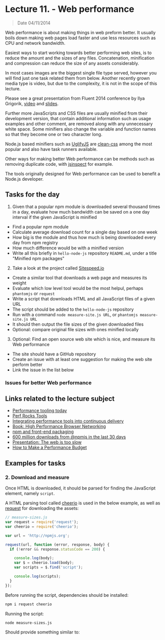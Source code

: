 # Lecture 11. - Web performance

> Date 04/11/2014

Web performance is about making things in web preform better. It usually boils down making web pages load faster and
use less resources such as CPU and network bandwidth.

Easiest ways to start working towards better performing web sites, is to reduce the amount and the sizes
of any files. Concatenation, minification and compression can reduce the size of any assets considerably.

In most cases images are the biggest single file type served, however you will find just one task related them
from below. Another recently grown media type is video, but due to the complexity, it is not in the scope of this
lecture.

Please see a great presentation from Fluent 2014 conference by Ilya Grigorik,
[video](https://www.youtube.com/watch?v=7ubJzEi3HuA "Fluent 2014: Ilya Grigorik, Speed, Performance, and Human Perception")
and
[slides](https://docs.google.com/presentation/d/1taHkLOQ2vlTyiXPdUkc8jpc4sxOSSouGn2T6Ia9OHx4/present#slide=id.p19 "Speed, Performance, and Human Perception").

Further more JavaScripts and CSS files are usually minified from their development version, that contain additional
information such as usage examples and other comment, are removed along with any unnecessary white space.
Some minifiers also change the variable and function names so that they become one or two character long.

Node.js based minifiers such as [UglifyJS][] are [clean-css][] among the most popular and also have task runners
available.

Other ways for making better Web performance can be methods such as removing duplicate code, with [jsinspect][]
for example.

The tools originally designed for Web performance can be used to benefit a Node.js developer.


## Tasks for the day

1. Given that a popular npm module is downloaded several thousand times in a day, evaluate how much bandwidth
  can be saved on a one day interval if the given JavaScript is minified
  - Find a popular npm module
  - Calculate average download count for a single day based on one week
  - How big is the module and thus how much is being downloaded every day from npm registry
  - How much difference would be with a minified version
  - Write all this briefly in `hello-node-js` repository `README.md`, under a title "Minified npm packages"
2. Take a look at the project called [Sitespeed.io][]
  - Create a similar tool that downloads a web page and measures its weight
  - Evaluate which low level tool would be the most helpul, perhaps `phantomjs` or `request`
  - Write a script that downloads HTML and all JavaScript files of a given URL
  - The script should be added to the `hello-node-js` repository
  - Run with a command `node measure-site.js URL`, or `phantomjs measure-site.js URL`
  - It should then output the file sizes of the given downloaded files
  - Optional: compare original file sizes with ones minified locally
3. Optional: Find an open source web site which is nice, and measure its Web performance
  - The site should have a GitHub repository
  - Create an issue with at least one suggestion for making the web site perform better
  - Link the issue in the list below


### Issues for better Web performance


## Links related to the lecture subject

* [Performance tooling today](http://perf-tooling.today/ "Performance tooling today")
* [Perf Rocks Tools](http://www.perf.rocks/tools/ "Analysis, optimization and monitoring tools including Grunt, Gulp and Brocoli plugins")
* [Integrating performance tools into continuous delivery](https://speakerdeck.com/soulislove/integrating-performance-tools-into-continuous-delivery "Integrating performance tools into continuous delivery")
* [Book: High Performance Browser Networking](http://chimera.labs.oreilly.com/books/1230000000545/index.html "High Performance Browser Networking")
* [npm and front-end packaging](http://blog.npmjs.org/post/101775448305/npm-and-front-end-packaging "npm and front-end packaging")
* [600 million downloads from @npmjs in the last 30 days](https://twitter.com/seldo/status/529814744014651392 "600 million downloads from @npmjs in the last 30 days")
* [Presentation: The web is too slow](http://www.slideshare.net/AndyDavies/the-web-is-too-slow "The web is too slow")
* [How to Make a Performance Budget](http://danielmall.com/articles/how-to-make-a-performance-budget/ "How to Make a Performance Budget")

[jsinspect]: https://github.com/danielstjules/jsinspect "Detect copy-pasted and structurally similar code"
[UglifyJS]: https://github.com/mishoo/UglifyJS2/ "JavaScript parser / mangler / compressor / beautifier toolkit"
[clean-css]: https://github.com/jakubpawlowicz/clean-css "A fast, efficient, and well tested CSS minifier for node.js"
[Sitespeed.io]: http://www.sitespeed.io/ "Sitespeed.io is an open source tool that helps you analyze your website speed and performance based on performance best practices and metrics"
[cheerio]: https://github.com/cheeriojs/cheerio "Fast, flexible, and lean implementation of core jQuery designed specifically for the server."
[request]: https://github.com/request/request "Simplified HTTP request client"


## Examples for tasks

### 2. Download and measure

Once HTML is downloaded, it should be parsed for finding the JavaScript element, namely `script`.

A HTML parsing tool called [cheerio][] is used in the below example, as well as [request][]
for downloading the assets:

```js
// measure-sizes.js
var request = require('request');
var cheerio = require('cheerio');

var url = 'http://npmjs.org';

request(url, function (error, response, body) {
  if (!error && response.statusCode == 200) {

    console.log(body);
    var $ = cheerio.load(body);
    var scripts = $.find('script');

    console.log(scripts);
  }
});
```

Before running the script, dependencies should be installed:

```sh
npm i request cheerio
```

Running the script:

```sh
node measure-sizes.js
```

Should provide something similar to:

```

```
